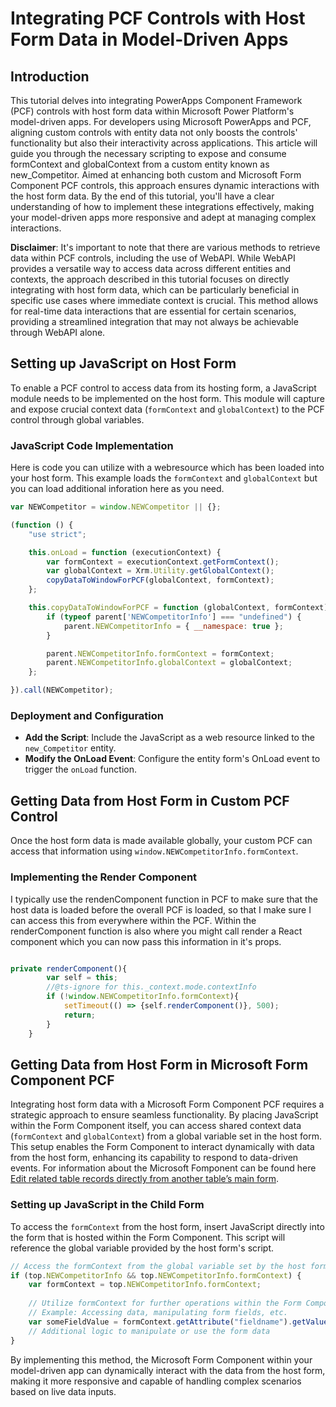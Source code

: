 # Integrating PCF Controls with Host Form Data in Model-Driven Apps

## Introduction
This tutorial delves into integrating PowerApps Component Framework (PCF) controls with host form data within Microsoft Power Platform's model-driven apps. For developers using Microsoft PowerApps and PCF, aligning custom controls with entity data not only boosts the controls' functionality but also their interactivity across applications. This article will guide you through the necessary scripting to expose and consume formContext and globalContext from a custom entity known as new_Competitor. Aimed at enhancing both custom and Microsoft Form Component PCF controls, this approach ensures dynamic interactions with the host form data. By the end of this tutorial, you'll have a clear understanding of how to implement these integrations effectively, making your model-driven apps more responsive and adept at managing complex interactions.

**Disclaimer**: It's important to note that there are various methods to retrieve data within PCF controls, including the use of WebAPI. While WebAPI provides a versatile way to access data across different entities and contexts, the approach described in this tutorial focuses on directly integrating with host form data, which can be particularly beneficial in specific use cases where immediate context is crucial. This method allows for real-time data interactions that are essential for certain scenarios, providing a streamlined integration that may not always be achievable through WebAPI alone.

## Setting up JavaScript on Host Form
To enable a PCF control to access data from its hosting form, a JavaScript module needs to be implemented on the host form. This module will capture and expose crucial context data (`formContext` and `globalContext`) to the PCF control through global variables.

### JavaScript Code Implementation
Here is code you can utilize with a webresource which has been loaded into your host form.  This example loads the `formContext` and `globalContext` but you can load additional inforation here as you need.

```javascript
var NEWCompetitor = window.NEWCompetitor || {};

(function () {
    "use strict";

    this.onLoad = function (executionContext) {
        var formContext = executionContext.getFormContext();
        var globalContext = Xrm.Utility.getGlobalContext();
        copyDataToWindowForPCF(globalContext, formContext);
    };

    this.copyDataToWindowForPCF = function (globalContext, formContext) {
        if (typeof parent['NEWCompetitorInfo'] === "undefined") {
            parent.NEWCompetitorInfo = { __namespace: true };
        }

        parent.NEWCompetitorInfo.formContext = formContext;
        parent.NEWCompetitorInfo.globalContext = globalContext;
    };

}).call(NEWCompetitor);
```

### Deployment and Configuration
- **Add the Script**: Include the JavaScript as a web resource linked to the `new_Competitor` entity.
- **Modify the OnLoad Event**: Configure the entity form's OnLoad event to trigger the `onLoad` function.

## Getting Data from Host Form in Custom PCF Control
Once the host form data is made available globally, your custom PCF can access that information using `window.NEWCompetitorInfo.formContext`.

### Implementing the Render Component
I typically use the rendenComponent function in PCF to make sure that the host data is loaded before the overall PCF is loaded, so that I make sure I can access this from everywhere within the PCF.  Within the renderComponent function is also where you might call render a React component which you can now pass this information in it's props.

```javascript

private renderComponent(){
		var self = this;
		//@ts-ignore for this._context.mode.contextInfo
		if (!window.NEWCompetitorInfo.formContext){			
			setTimeout(() => {self.renderComponent()}, 500);
			return;
		}		
	}
```

## Getting Data from Host Form in Microsoft Form Component PCF

Integrating host form data with a Microsoft Form Component PCF requires a strategic approach to ensure seamless functionality. By placing JavaScript within the Form Component itself, you can access shared context data (`formContext` and `globalContext`) from a global variable set in the host form. This setup enables the Form Component to interact dynamically with data from the host form, enhancing its capability to respond to data-driven events.  For information about the Microsoft Fomponent can be found here [Edit related table records directly from another table’s main form](https://learn.microsoft.com/en-us/power-apps/maker/model-driven-apps/form-component-control).

### Setting up JavaScript in the Child Form
To access the `formContext` from the host form, insert JavaScript directly into the form that is hosted within the Form Component. This script will reference the global variable provided by the host form's script.

```javascript
// Access the formContext from the global variable set by the host form
if (top.NEWCompetitorInfo && top.NEWCompetitorInfo.formContext) {
    var formContext = top.NEWCompetitorInfo.formContext;
    
    // Utilize formContext for further operations within the Form Component
    // Example: Accessing data, manipulating form fields, etc.
    var someFieldValue = formContext.getAttribute("fieldname").getValue();
    // Additional logic to manipulate or use the form data
}
```

By implementing this method, the Microsoft Form Component within your model-driven app can dynamically interact with the data from the host form, making it more responsive and capable of handling complex scenarios based on live data inputs.
